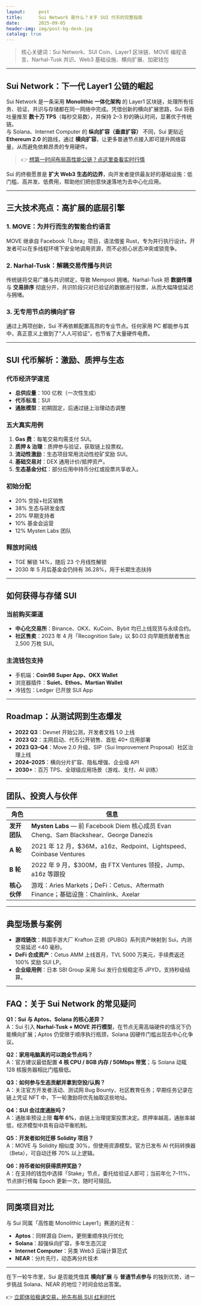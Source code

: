 ```yaml
---
layout:     post
title:      Sui Network 是什么？关于 SUI 代币的完整指南
date:       2025-09-05
header-img: img/post-bg-desk.jpg
catalog: true
---
```


> 核心关键词：Sui Network、SUI Coin、Layer1 区块链、MOVE 编程语言、Narhal-Tusk 共识、Web3 基础设施、横向扩展、加密钱包

---

## Sui Network：下一代 Layer1 公链的崛起

Sui Network 是一条采用 **Monolithic 一体化架构** 的 Layer1 区块链，处理所有任务、验证、共识与存储都在同一网络中完成。凭借创新的横向扩展思路，Sui 将吞吐量推至 **数十万 TPS**（每秒交易数），并保持 2–3 秒的确认时间，显著优于传统链。  
与 Solana、Internet Computer 的 **纵向扩容（垂直扩容）** 不同，Sui 更贴近 **Ethereum 2.0** 的路线，通过 **横向扩容**，让更多普通节点接入即可提升网络容量，从而避免依赖昂贵的专用硬件。

> 👉 [想第一时间布局高性能公链？点这里查看实时行情](https://okxdog.com/)

Sui 的终极愿景是 **扩大 Web3 生态的边界**，向开发者提供最友好的基础设施：低门槛、高并发、低费用，帮助他们把创意快速落地为去中心化应用。

---

## 三大技术亮点：高扩展的底层引擎

### 1. MOVE：为并行而生的智能合约语言  
MOVE 继承自 Facebook「Libra」项目，语法借鉴 Rust，专为并行执行设计。开发者可以在多线程环境下安全地调用资源，而不必担心状态冲突或锁竞争。

### 2. Narhal-Tusk：解耦交易传播与共识  
传统链将交易广播与共识绑定，导致 Mempool 拥堵。Narhal-Tusk 把 **数据传播** 与 **交易排序** 彻底分开，共识阶段只对已验证的数据进行投票，从而大幅降低延迟与拥堵。

### 3. 无专用节点的横向扩容  
通过上两项创新，Sui 不再依赖配置高昂的专业节点。任何家用 PC 都能参与其中，真正意义上做到了“人人可验证”，也节省了大量硬件电费。

---

## SUI 代币解析：激励、质押与生态

### 代币经济学速览  
- **总供应量**：100 亿枚（一次性生成）  
- **代币标准**：SUI  
- **通胀模型**：初期固定，后通过链上治理动态调整

### 五大真实用例  
1. **Gas 费**：每笔交易均需支付 SUI。  
2. **质押 & 治理**：质押参与验证，获取链上投票权。  
3. **流动性激励**：生态项目常用流动性挖矿奖励 SUI。  
4. **基础交易对**：DEX 通用计价/抵押资产。  
5. **生态基金分红**：部分应用中持币分红或投票共享收入。

### 初始分配  
- 20% 空投+社区销售  
- 38% 生态与研发金库  
- 20% 早期支持者  
- 10% 基金会运营  
- 12% Mysten Labs 团队

### 释放时间线  
- TGE 解锁 14%，随后 23 个月线性解锁  
- 2030 年 5 月后基金会仍持有 36.28%，用于长期生态扶持  

---

## 如何获得与存储 SUI

### 当前购买渠道  
- **中心化交易所**：Binance、OKX、KuCoin、Bybit 均已上线现货与永续合约。  
- **社区售卖**：2023 年 4 月「Recognition Sale」以 $0.03 向早期贡献者售出 2,500 万枚 SUI。

### 主流钱包支持  
- 手机端：**Coin98 Super App、OKX Wallet**  
- 浏览器插件：**Suiet、Ethos、Martian Wallet**  
- 冷钱包：Ledger 已开放 SUI App

---

## Roadmap：从测试网到生态爆发

- **2022 Q3**：Devnet 开始公测，开发者文档 1.0 上线  
- **2023 Q2**：主网启动、代币公开销售、首批 40+ 应用部署  
- **2023 Q3–Q4**：Move 2.0 升级、SIP（Sui Improvement Proposal）社区治理上线  
- **2024–2025**：横向分片扩容、隐私增强、企业级 API  
- **2030+**：百万 TPS、全球级应用场景（游戏、支付、AI 训练）

---

## 团队、投资人与伙伴

| 角色 | 信息 |
|---|---|
| **发开团队** | **Mysten Labs** — 前 Facebook Diem 核心成员 Evan Cheng、Sam Blackshear、George Danezis |
| **A 轮** | 2021 年 12 月，$36M，a16z、Redpoint、Lightspeed、Coinbase Ventures |
| **B 轮** | 2022 年 9 月，$300M，由 FTX Ventures 领投，Jump、a16z 等跟投 |
| **核心伙伴** | 游戏：Aries Markets；DeFi：Cetus、Aftermath Finance；基础设施：Chainlink、Axelar |

---

## 典型场景与案例

- **游戏链改**：韩国手游大厂 Krafton 正把《PUBG》系列资产映射到 Sui，内测交易延迟 <40 毫秒。  
- **DeFi 合成资产**：Cetus AMM 上线首月，TVL 5000 万美元，手续费返还 100% 奖励 SUI LP。  
- **企业级用例**：日本 SBI Group 采用 Sui 发行合规稳定币 JPYD，支持秒级结算。

---

## FAQ：关于 Sui Network 的常见疑问

**Q1：Sui 与 Aptos、Solana 的核心差异？**  
A：Sui 引入 **Narhal-Tusk + MOVE 并行模型**，在节点无需高端硬件的情况下仍能横向扩展；Aptos 仍受限于顺序执行瓶颈，Solana 因硬件门槛出现去中心化争议。

**Q2：家用电脑真的可以跑全节点吗？**  
A：官方建议最低配置 **4 核 CPU / 8GB 内存 / 50Mbps 带宽**；与 Solana 动辄 128 核服务器相比门槛极低。

**Q3：如何参与生态贡献并拿到空投/认购？**  
A：关注官方开发者活动、测试网 Bug Bounty、社区教育任务；早期任务记录在链上凭证 NFT 中，下一轮激励将优先抽取这些地址。

**Q4：SUI 会过度通胀吗？**  
A：通胀率预设上限 **每年 6%**，由链上治理提案投票决定。质押率越高，通胀率越低，经济模型中具有自动平衡机制。

**Q5：开发者如何迁移 Solidity 项目？**  
A：MOVE 与 Solidity 相似度 30%，但使用资源模型。官方已发布 AI 代码转换器（Beta），可自动迁移 70% 以上逻辑。

**Q6：持币者如何获得质押奖励？**  
A：在支持的钱包中选择「Stake」节点，委托给验证人即可；当前年化 7–11%，节点排行榜每 Epoch 更新一次，随时可赎回。

---

## 同类项目对比

与 Sui 同属「高性能 Monolithic Layer1」赛道的还有：  
- **Aptos**：同样源自 Diem，更侧重顺序执行优化  
- **Solana**：超强纵向扩容，多年生态沉淀  
- **Internet Computer**：另类 Web3 云端计算范式  
- **NEAR**：分片先行，动态再分片技术

---

在下一轮牛市里，Sui 是否能凭借其 **横向扩展** 与 **普通节点参与** 的独到优势，进一步挑战 Solana、NEAR 的地位？时间会给出答案。

👉 [立即体验极速交易，抢先布局 SUI 红利时代](https://okxdog.com/)